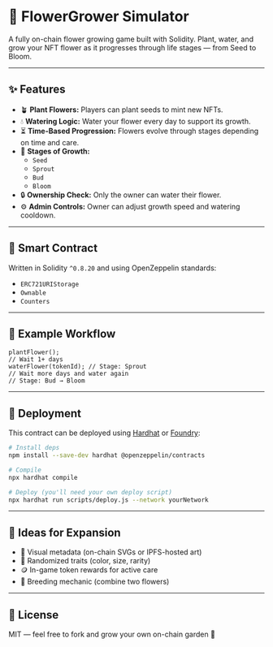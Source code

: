# 🌸 FlowerGrower Simulator 
  
A fully on-chain flower growing game built with Solidity. Plant, water, and grow your NFT flower as it progresses through life stages — from Seed to Bloom.   
  
---  
  
## ✨ Features
   
- 🪴 **Plant Flowers:** Players can plant seeds to mint new NFTs.  
- 💧 **Watering Logic:** Water your flower every day to support its growth.   
- ⏳ **Time-Based Progression:** Flowers evolve through stages depending on time and care.  
- 🌼 **Stages of Growth:**
  - `Seed`  
  - `Sprout`  
  - `Bud` 
  - `Bloom`  
- 🔒 **Ownership Check:** Only the owner can water their flower.   
- ⚙️ **Admin Controls:** Owner can adjust growth speed and watering cooldown.  
  
---  
  
## 🧱 Smart Contract  
Written in Solidity `^0.8.20` and using OpenZeppelin standards:
- `ERC721URIStorage`
- `Ownable`
- `Counters`

---

## 🧪 Example Workflow
```solidity
plantFlower();
// Wait 1+ days
waterFlower(tokenId); // Stage: Sprout
// Wait more days and water again
// Stage: Bud → Bloom
```

---

## 🔧 Deployment
This contract can be deployed using [Hardhat](https://hardhat.org) or [Foundry](https://book.getfoundry.sh/):

```bash
# Install deps
npm install --save-dev hardhat @openzeppelin/contracts

# Compile
npx hardhat compile

# Deploy (you'll need your own deploy script)
npx hardhat run scripts/deploy.js --network yourNetwork
```

---

## 🧠 Ideas for Expansion
- 🌿 Visual metadata (on-chain SVGs or IPFS-hosted art)
- 🌈 Randomized traits (color, size, rarity)
- 🪙 In-game token rewards for active care
- 🧬 Breeding mechanic (combine two flowers)

---

## 📜 License
MIT — feel free to fork and grow your own on-chain garden 🌸
